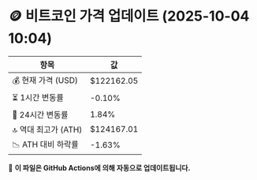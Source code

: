 # 🪙 비트코인 가격 업데이트 (2025-10-04 10:04)

| 항목                | 값 |
|--------------------|----------------|
| 💰 현재 가격 (USD) | $122162.05 |
| ⏳ 1시간 변동률    | -0.10% |
| 📆 24시간 변동률   | 1.84% |
| 🔝 역대 최고가 (ATH) | $124167.01 |
| 📉 ATH 대비 하락률 | -1.63% |

🔄 **이 파일은 GitHub Actions에 의해 자동으로 업데이트됩니다.**
